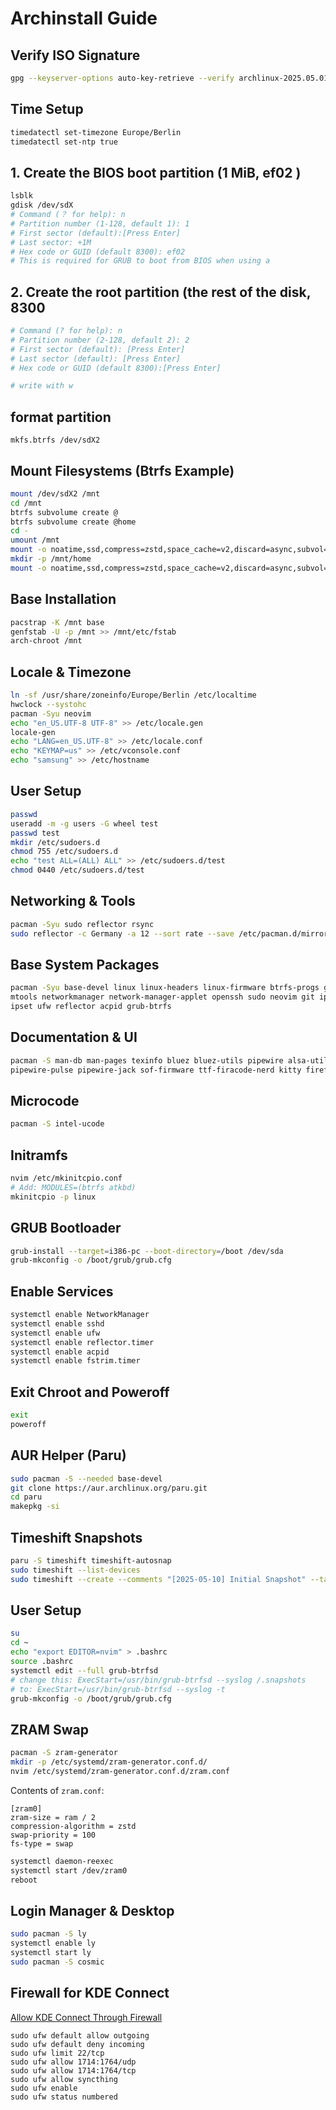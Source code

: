 # Archinstall Guide

## Verify ISO Signature
```bash
gpg --keyserver-options auto-key-retrieve --verify archlinux-2025.05.01-x86_64.iso.sig
```

## Time Setup
```bash
timedatectl set-timezone Europe/Berlin
timedatectl set-ntp true
```

## 1. Create the BIOS boot partition (1 MiB, ef02 ) 
```bash
lsblk
gdisk /dev/sdX
# Command (？ for help): n
# Partition number (1-128, default 1): 1 
# First sector (default):[Press Enter]
# Last sector: +1M
# Hex code or GUID (default 8300): ef02
# This is required for GRUB to boot from BIOS when using a
```
## 2. Create the root partition (the rest of the disk, 8300
```bash
# Command (? for help): n
# Partition number (2-128, default 2): 2 
# First sector (default): [Press Enter]
# Last sector (default): [Press Enter]
# Hex code or GUID (default 8300):[Press Enter]

# write with w
```

## format partition
```
mkfs.btrfs /dev/sdX2
```

## Mount Filesystems (Btrfs Example)
```bash
mount /dev/sdX2 /mnt
cd /mnt
btrfs subvolume create @
btrfs subvolume create @home
cd -
umount /mnt
mount -o noatime,ssd,compress=zstd,space_cache=v2,discard=async,subvol=@ /dev/sda2 /mnt
mkdir -p /mnt/home
mount -o noatime,ssd,compress=zstd,space_cache=v2,discard=async,subvol=@home /dev/sda2 /mnt/home
```

## Base Installation
```bash
pacstrap -K /mnt base
genfstab -U -p /mnt >> /mnt/etc/fstab
arch-chroot /mnt
```

## Locale & Timezone
```bash
ln -sf /usr/share/zoneinfo/Europe/Berlin /etc/localtime
hwclock --systohc
pacman -Syu neovim
echo "en_US.UTF-8 UTF-8" >> /etc/locale.gen
locale-gen
echo "LANG=en_US.UTF-8" >> /etc/locale.conf
echo "KEYMAP=us" >> /etc/vconsole.conf
echo "samsung" >> /etc/hostname
```

## User Setup
```bash
passwd
useradd -m -g users -G wheel test
passwd test
mkdir /etc/sudoers.d
chmod 755 /etc/sudoers.d
echo "test ALL=(ALL) ALL" >> /etc/sudoers.d/test
chmod 0440 /etc/sudoers.d/test
```

## Networking & Tools
```bash
pacman -Syu sudo reflector rsync
sudo reflector -c Germany -a 12 --sort rate --save /etc/pacman.d/mirrorlist
```

## Base System Packages
```bash
pacman -Syu base-devel linux linux-headers linux-firmware btrfs-progs grub \
mtools networkmanager network-manager-applet openssh sudo neovim git iptables \
ipset ufw reflector acpid grub-btrfs
```

## Documentation & UI
```bash
pacman -S man-db man-pages texinfo bluez bluez-utils pipewire alsa-utils \
pipewire-pulse pipewire-jack sof-firmware ttf-firacode-nerd kitty firefox xdg-user-dirs
```

## Microcode
```bash
pacman -S intel-ucode
```

## Initramfs
```bash
nvim /etc/mkinitcpio.conf
# Add: MODULES=(btrfs atkbd)
mkinitcpio -p linux
```

## GRUB Bootloader
```bash
grub-install --target=i386-pc --boot-directory=/boot /dev/sda
grub-mkconfig -o /boot/grub/grub.cfg
```

## Enable Services
```bash
systemctl enable NetworkManager
systemctl enable sshd
systemctl enable ufw
systemctl enable reflector.timer
systemctl enable acpid
systemctl enable fstrim.timer
```

## Exit Chroot and Poweroff
```bash
exit
poweroff
```

## AUR Helper (Paru)
```bash
sudo pacman -S --needed base-devel
git clone https://aur.archlinux.org/paru.git
cd paru
makepkg -si
```

## Timeshift Snapshots
```bash
paru -S timeshift timeshift-autosnap
sudo timeshift --list-devices
sudo timeshift --create --comments "[2025-05-10] Initial Snapshot" --tags D
```

## User Setup
```bash
su
cd ~
echo "export EDITOR=nvim" > .bashrc
source .bashrc
systemctl edit --full grub-btrfsd
# change this: ExecStart=/usr/bin/grub-btrfsd --syslog /.snapshots
# to: ExecStart=/usr/bin/grub-btrfsd --syslog -t
grub-mkconfig -o /boot/grub/grub.cfg
```

## ZRAM Swap
```bash
pacman -S zram-generator
mkdir -p /etc/systemd/zram-generator.conf.d/
nvim /etc/systemd/zram-generator.conf.d/zram.conf
```

Contents of `zram.conf`:
```
[zram0]
zram-size = ram / 2
compression-algorithm = zstd
swap-priority = 100
fs-type = swap
```

```bash
systemctl daemon-reexec
systemctl start /dev/zram0
reboot
```

## Login Manager & Desktop
```bash
sudo pacman -S ly
systemctl enable ly
systemctl start ly
sudo pacman -S cosmic
```

## Firewall for KDE Connect
[Allow KDE Connect Through Firewall](https://www.incredigeek.com/home/allow-kde-connect-through-firewall/)
```
sudo ufw default allow outgoing
sudo ufw default deny incoming
sudo ufw limit 22/tcp
sudo ufw allow 1714:1764/udp
sudo ufw allow 1714:1764/tcp
sudo ufw allow syncthing
sudo ufw enable
sudo ufw status numbered
```
